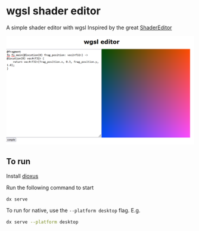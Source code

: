# wgsl shader editor

A simple shader editor with wgsl
Inspired by the great [ShaderEditor](https://github.com/markusfisch/ShaderEditor)

![image showing](./docs/example.png "Example")

## To run

Install [dioxus](https://dioxuslabs.com/learn/0.7/getting_started/)

Run the following command to start

```bash
dx serve
```

To run for native, use the `--platform desktop` flag. E.g.
```bash
dx serve --platform desktop
```



